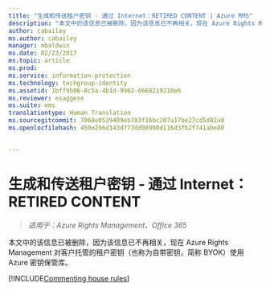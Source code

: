```yaml
---
title: "生成和传送租户密钥 - 通过 Internet：RETIRED CONTENT | Azure RMS"
description: "本文中的该信息已被删除，因为该信息已不再相关，现在 Azure Rights Management 对客户托管的租户密钥（也称为自带密钥，简称 BYOK）使用 Azure 密钥保管库。"
author: cabailey
ms.author: cabailey
manager: mbaldwin
ms.date: 02/23/2017
ms.topic: article
ms.prod: 
ms.service: information-protection
ms.technology: techgroup-identity
ms.assetid: 1bff9b06-8c5a-4b1d-9962-6668219210e6
ms.reviewer: esaggese
ms.suite: ems
translationtype: Human Translation
ms.sourcegitcommit: 7068e0529409eb783f16bc207a17be27cd5d82a8
ms.openlocfilehash: 450e296d143d773dd08990d116d3fb2f741abe80


---
```



# <a name="generate-and-transfer-your-tenant-key--over-the-internet-retired-content"></a>生成和传送租户密钥 - 通过 Internet：RETIRED CONTENT

>*适用于：Azure Rights Management、Office 365*

本文中的该信息已被删除，因为该信息已不再相关，现在 Azure Rights Management 对客户托管的租户密钥（也称为自带密钥，简称 BYOK）使用 Azure 密钥保管库。 

[!INCLUDE[Commenting house rules](../includes/houserules.md)]


<!--HONumber=Jan17_HO1-->


